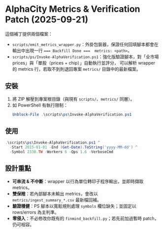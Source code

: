 # AlphaCity Metrics & Verification Patch (2025-09-21)

這個補丁提供兩個檔案：
- `scripts/emit_metrics_wrapper.py`：外掛包裝器，保證任何回填腳本都會在輸出中出現一行 `=== Backfill Done ===  metrics: <path>`。
- `scripts/ps/Invoke-AlphaVerification.ps1`：強化版驗證腳本，對「全市場 prices」與「單股（prices + chip）」自動執行並評分，
  可以解析 wrapper 的 metrics 行，若取不到則退回專案 `metrics/` 目錄中的最新檔案。

## 安裝
1. 將 ZIP 解壓到專案根目錄（與現有 `scripts/`、`metrics/` 同層）。
2. 如 PowerShell 有執行限制：
   ```powershell
   Unblock-File .\scripts\ps\Invoke-AlphaVerification.ps1
   ```

## 使用
```powershell
.\scripts\ps\Invoke-AlphaVerification.ps1 ^
  -Start 2015-01-01 -End (Get-Date).ToString('yyyy-MM-dd') ^
  -Symbol 2330.TW -Workers 6 -Qps 1.6 -VerboseCmd
```

## 設計重點
- **可串流 & 不中斷**：wrapper 以行為單位轉印子程序輸出，並即時擷取 metrics。
- **雙保險**：若內部腳本未輸出 metrics，會改以 `metrics/ingest_summary_*.csv` 最新檔回補。
- **驗證穩健**：PS 腳本以寬鬆規則處理 `symbols` 欄位缺失；並固定以 rows/errors 為主判準。
- **零侵入**：不必修改你既有的 `finmind_backfill.py`；若先前加過暫時 patch，仍可相容。
